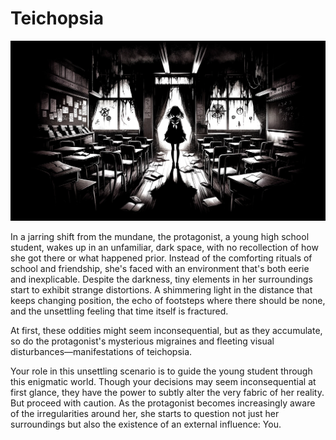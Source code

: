 # Teichopsia

![A monochrome reality more vibrant than perception itself](game/images/assets/teichopsia.png "Teichopsia")

In a jarring shift from the mundane, the protagonist, a young high school student, wakes up in an unfamiliar, dark space, with no recollection of how she got there or what happened prior. Instead of the comforting rituals of school and friendship, she's faced with an environment that's both eerie and inexplicable. Despite the darkness, tiny elements in her surroundings start to exhibit strange distortions. A shimmering light in the distance that keeps changing position, the echo of footsteps where there should be none, and the unsettling feeling that time itself is fractured.

At first, these oddities might seem inconsequential, but as they accumulate, so do the protagonist's mysterious migraines and fleeting visual disturbances—manifestations of teichopsia.

Your role in this unsettling scenario is to guide the young student through this enigmatic world. Though your decisions may seem inconsequential at first glance, they have the power to subtly alter the very fabric of her reality. But proceed with caution. As the protagonist becomes increasingly aware of the irregularities around her, she starts to question not just her surroundings but also the existence of an external influence: You.
